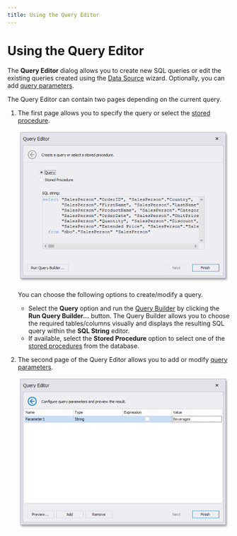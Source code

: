 ```yaml
---
title: Using the Query Editor
---
```

# Using the Query Editor
The **Query Editor** dialog allows you to create new SQL queries or edit the existing queries created using the [Data Source](../providing-data/connecting-to-sql-databases.md) wizard. Optionally, you can add [query parameters](pass-query-parameters.md).

The Query Editor can contain two pages depending on the current query.
1. The first page allows you to specify the query or select the [stored procedure](stored-procedures.md).
	
	![QueryEditorDialog_Page1](../../../images/img118164.png)
	
	You can choose the following options to create/modify a query.
	* Select the **Query** option and run the [Query Builder](using-the-query-builder.md) by clicking the **Run Query Builder...** button. The Query Builder allows you to choose the required tables/columns visually and displays the resulting SQL query within the **SQL String** editor.
	* If available, select the **Stored Procedure** option to select one of the [stored procedures](stored-procedures.md) from the database.
2. The second page of the Query Editor allows you to add or modify [query parameters](pass-query-parameters.md).
	
	![QueryEditorDialog_Page2](../../../images/img121065.png)